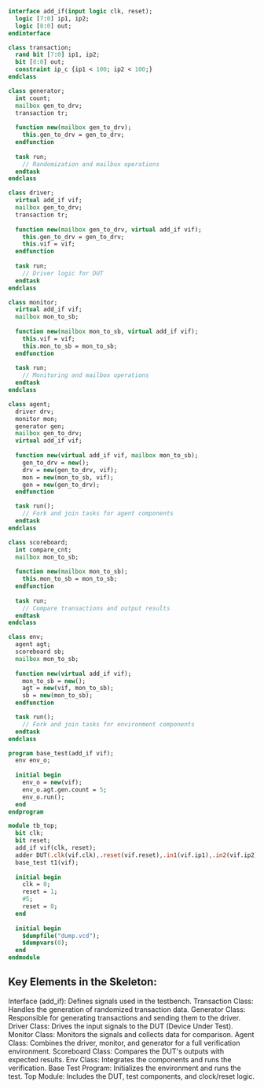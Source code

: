 ```systemverilog
interface add_if(input logic clk, reset);
  logic [7:0] ip1, ip2;
  logic [8:0] out;
endinterface

class transaction;
  rand bit [7:0] ip1, ip2;
  bit [8:0] out;
  constraint ip_c {ip1 < 100; ip2 < 100;}
endclass

class generator;
  int count;
  mailbox gen_to_drv;
  transaction tr;
  
  function new(mailbox gen_to_drv);
    this.gen_to_drv = gen_to_drv;
  endfunction
  
  task run;
    // Randomization and mailbox operations
  endtask
endclass

class driver;
  virtual add_if vif;
  mailbox gen_to_drv;
  transaction tr;
  
  function new(mailbox gen_to_drv, virtual add_if vif);
    this.gen_to_drv = gen_to_drv;
    this.vif = vif;
  endfunction
  
  task run;
    // Driver logic for DUT
  endtask
endclass

class monitor;
  virtual add_if vif;
  mailbox mon_to_sb;
  
  function new(mailbox mon_to_sb, virtual add_if vif);
    this.vif = vif;
    this.mon_to_sb = mon_to_sb;
  endfunction
  
  task run;
    // Monitoring and mailbox operations
  endtask
endclass

class agent;
  driver drv;
  monitor mon;
  generator gen;
  mailbox gen_to_drv;
  virtual add_if vif;
  
  function new(virtual add_if vif, mailbox mon_to_sb);
    gen_to_drv = new();
    drv = new(gen_to_drv, vif);
    mon = new(mon_to_sb, vif);
    gen = new(gen_to_drv);
  endfunction

  task run();
    // Fork and join tasks for agent components
  endtask
endclass

class scoreboard;
  int compare_cnt;
  mailbox mon_to_sb;
  
  function new(mailbox mon_to_sb);
    this.mon_to_sb = mon_to_sb;
  endfunction
  
  task run;
    // Compare transactions and output results
  endtask
endclass

class env;
  agent agt;
  scoreboard sb;
  mailbox mon_to_sb;
  
  function new(virtual add_if vif);
    mon_to_sb = new();
    agt = new(vif, mon_to_sb);
    sb = new(mon_to_sb);
  endfunction

  task run();
    // Fork and join tasks for environment components
  endtask
endclass

program base_test(add_if vif);
  env env_o;
  
  initial begin
    env_o = new(vif);
    env_o.agt.gen.count = 5;
    env_o.run();
  end
endprogram

module tb_top;
  bit clk;
  bit reset;
  add_if vif(clk, reset);
  adder DUT(.clk(vif.clk),.reset(vif.reset),.in1(vif.ip1),.in2(vif.ip2),.out(vif.out));
  base_test t1(vif);
  
  initial begin
    clk = 0;
    reset = 1;
    #5; 
    reset = 0;
  end
  
  initial begin
    $dumpfile("dump.vcd");
    $dumpvars(0);
  end
endmodule
```
## Key Elements in the Skeleton:
Interface (add_if): Defines signals used in the testbench.
Transaction Class: Handles the generation of randomized transaction data.
Generator Class: Responsible for generating transactions and sending them to the driver.
Driver Class: Drives the input signals to the DUT (Device Under Test).
Monitor Class: Monitors the signals and collects data for comparison.
Agent Class: Combines the driver, monitor, and generator for a full verification environment.
Scoreboard Class: Compares the DUT's outputs with expected results.
Env Class: Integrates the components and runs the verification.
Base Test Program: Initializes the environment and runs the test.
Top Module: Includes the DUT, test components, and clock/reset logic.
